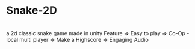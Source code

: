 <h1> Snake-2D </h1><br>
a 2d classic snake game made in unity
Feature
=> Easy to play
=> Co-Op - local multi player
=> Make a Highscore
=> Engaging Audio
